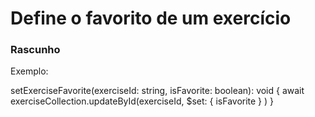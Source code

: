# Define o favorito de um exercício

### Rascunho

Exemplo:

setExerciseFavorite(exerciseId: string, isFavorite: boolean): void {
  await exerciseCollection.updateById(exerciseId, 
    $set: {
      isFavorite
    }
  )
}
